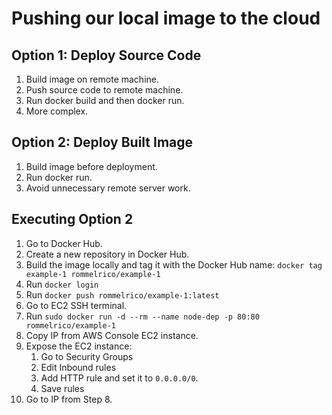# Pushing our local image to the cloud

## Option 1: Deploy Source Code
1. Build image on remote machine.
2. Push source code to remote machine.
3. Run docker build and then docker run.
4. More complex.

## Option 2: Deploy Built Image
1. Build image before deployment.
2. Run docker run.
3. Avoid unnecessary remote server work.

## Executing Option 2
1. Go to Docker Hub.
2. Create a new repository in Docker Hub.
3. Build the image locally and tag it with the Docker Hub name: `docker tag example-1 rommelrico/example-1`
4. Run `docker login`
5. Run `docker push rommelrico/example-1:latest`
6. Go to EC2 SSH terminal.
7. Run `sudo docker run -d --rm --name node-dep -p 80:80 rommelrico/example-1`
8. Copy IP from AWS Console EC2 instance.
9. Expose the EC2 instance:
   1. Go to Security Groups
   2. Edit Inbound rules
   3. Add HTTP rule and set it to `0.0.0.0/0`.
   4. Save rules
10. Go to IP from Step 8.
